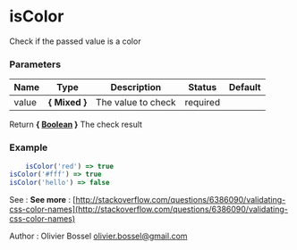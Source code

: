 # isColor

Check if the passed value is a color



### Parameters
Name  |  Type  |  Description  |  Status  |  Default
------------  |  ------------  |  ------------  |  ------------  |  ------------
value  |  **{ Mixed }**  |  The value to check  |  required  |

Return **{ [Boolean](https://developer.mozilla.org/fr/docs/Web/JavaScript/Reference/Objets_globaux/Boolean) }** The check result

### Example
```js
	isColor('red') => true
isColor('#fff') => true
isColor('hello') => false
```
See : **See more** : [http://stackoverflow.com/questions/6386090/validating-css-color-names](http://stackoverflow.com/questions/6386090/validating-css-color-names)

Author : Olivier Bossel [olivier.bossel@gmail.com](mailto:olivier.bossel@gmail.com)
